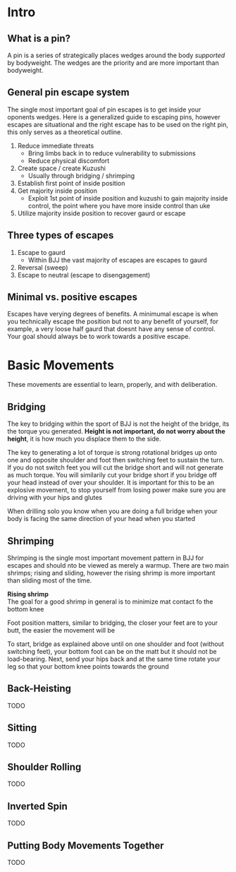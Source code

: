 <link rel="stylesheet" href="/bjj-docs/assets/styles.css" />

# Intro

## What is a pin?
A pin is a series of strategically places wedges around the body *supported* by bodyweight. The wedges are the priority and are more important than bodyweight.

## General pin escape system
The single most important goal of pin escapes is to get inside your oponents wedges. Here is a generalized guide to escaping pins, however escapes are situational and the right escape has to be used on the right pin, this only serves as a theoretical outline.

1. Reduce immediate threats
    - Bring limbs back in to reduce vulnerability to submissions
    - Reduce physical discomfort
2. Create space / create Kuzushi
    - Usually through bridging / shrimping
3. Establish first point of inside position
4. Get majority inside position
    - Exploit 1st point of inside position and kuzushi to gain majority inside control, the point where you have more inside control than uke
5. Utilize majority inside position to recover gaurd or escape

## Three types of escapes
1. Escape to gaurd
    - Within BJJ the vast majority of escapes are escapes to gaurd
3. Reversal (sweep)
2. Escape to neutral (escape to disengagement)

## Minimal vs. positive escapes
Escapes have verying degrees of benefits. A minimumal escape is when you technically escape the position but not to any benefit of yourself, for example, a very loose half gaurd that doesnt have any sense of control. Your goal should always be to work towards a positive escape.

# Basic Movements
These movements are essential to learn, properly, and with deliberation.

## Bridging
The key to bridging within the sport of BJJ is not the height of the bridge, its the torque you generated. **Height is not important, do not worry about the height**, it is how much you displace them to the side. 

The key to generating a lot of torque is strong rotational bridges up onto one and opposite shoulder and foot then switching feet to sustain the turn. If you do not switch feet you will cut the bridge short and will not generate as much torque. You will similarily cut your bridge short if you bridge off your head instead of over your shoulder. It is important for this to be an explosive movement, to stop yourself from losing power make sure you are driving with your hips and glutes

When drilling solo you know when you are doing a full bridge when your body is facing the same direction of your head when you started

## Shrimping
Shrimping is the single most important movement pattern in BJJ for escapes and should nto be viewed as merely a warmup. There are two main shrimps; rising and sliding, however the rising shrimp is more important than sliding most of the time.

**Rising shrimp**  
The goal for a good shrimp in general is to minimize mat contact fo the bottom knee 

Foot position matters, similar to bridging, the closer your feet are to your butt, the easier the movement will be

To start, bridge as explained above until on one shoulder and foot (without switching feet), your bottom foot can be on the matt but it should not be load-bearing. Next, send your hips back and at the same time rotate your leg so that your bottom knee points towards the ground

## Back-Heisting
TODO

## Sitting
TODO

## Shoulder Rolling
TODO

## Inverted Spin
TODO

## Putting Body Movements Together
TODO